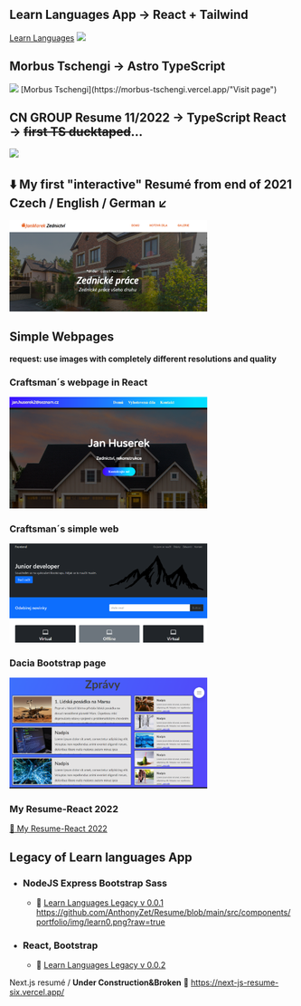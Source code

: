 ## Learn Languages App &rarr; React + Tailwind   
[Learn Languages](https://languages-tailwind.vercel.app/ "Visit page")
<img src="https://github.com/AnthonyZet/morbus_tschengi/blob/main/public/images/wall/Languages.png?raw=true" width="150"></img>



## Morbus Tschengi &rarr; Astro TypeScript
<img src="https://github.com/AnthonyZet/morbus_tschengi/blob/main/public/images/wall/plague.jpg?raw=true" width="350" />
[Morbus Tschengi](https://morbus-tschengi.vercel.app/"Visit page")

## CN GROUP Resume 11/2022 &rarr; TypeScript React &rarr; ~~first TS ducktaped~~...
<a href="https://cv-11-2022.vercel.app/"><img src="https://github.com/AnthonyZet/morbus_tschengi/blob/main/public/images/wall/console.png?raw=true" width="250" /> </a>

## :arrow_down: My first "interactive" Resumé from end of 2021  **Czech / English / German** :arrow_lower_left:
<a href="https://anthonyzet.github.io/MyCV/#"><img src="https://github.com/AnthonyZet/Resume/blob/main/src/components/portfolio/img/learn2.png?raw=true" width="350" /> </a>



## Simple Webpages
 **request: use images with completely different resolutions and quality**
 ### Craftsman´s webpage in React

 <a href="https://react-remeslnik.vercel.app/"><img src="https://github.com/AnthonyZet/Resume/blob/main/src/components/portfolio/img/learn3.png?raw=true" width="350" /> </a>
 ### Craftsman´s simple web
 
 <a href="https://remeslnik.vercel.app/"><img src="https://github.com/AnthonyZet/Resume/blob/main/src/components/portfolio/img/learn4.png?raw=true" width="350" /> </a>
 ### 
 ### Dacia Bootstrap page
 <a href="https://anthonyzet.github.io/Bootstrap-simple-page"><img src="https://github.com/AnthonyZet/Resume/blob/main/src/components/portfolio/img/learn5.png?raw=true" width="350" /> </a>
 ### My Resume-React 2022
 [👀 My Resume-React 2022](https://resume-one-rosy.vercel.app "Visit resume 2022")
 
## Legacy of Learn languages App
* ### NodeJS Express Bootstrap Sass
  - 👀 [Learn Languages Legacy v 0.0.1](https://learn-english-and-deutsch.vercel.app/ "Visit legacy page")
https://github.com/AnthonyZet/Resume/blob/main/src/components/portfolio/img/learn0.png?raw=true
* ### React, Bootstrap
  - 👀 [Learn Languages Legacy v 0.0.2](https://react-languages.vercel.app/ "Visit legacy page")




 Next.js resumé / **Under Construction&Broken**
👀 https://next-js-resume-six.vercel.app/


<!---
AnthonyZet/AnthonyZet is a ✨ special ✨ repository because its `README.md` (this file) appears on your GitHub profile.
You can click the Preview link to take a look at your changes.
--->
